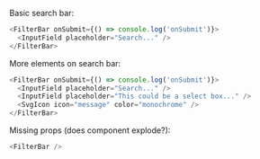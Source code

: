 Basic search bar:

```js
<FilterBar onSubmit={() => console.log('onSubmit')}>
  <InputField placeholder="Search..." />
</FilterBar>
```

More elements on search bar:

```js
<FilterBar onSubmit={() => console.log('onSubmit')}>
  <InputField placeholder="Search..." />
  <InputField placeholder="This could be a select box..." />
  <SvgIcon icon="message" color="monochrome" />
</FilterBar>
```

Missing props (does component explode?):

```js
<FilterBar />
```
